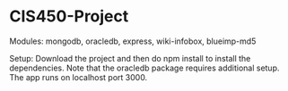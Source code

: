# CIS450-Project
Modules:
mongodb, oracledb, express, wiki-infobox, blueimp-md5


Setup: Download the project and then do npm install to install the dependencies. Note that the oracledb package requires additional setup. The app runs on localhost port 3000.
